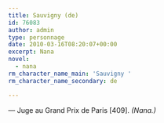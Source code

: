 ```yaml
---
title: Sauvigny (de)
id: 76083
author: admin
type: personnage
date: 2010-03-16T08:20:07+00:00
excerpt: Nana
novel:
  - nana
rm_character_name_main: 'Sauvigny '
rm_character_name_secondary: de

---
```

— Juge au Grand Prix de Paris [409]. _(Nana.)_